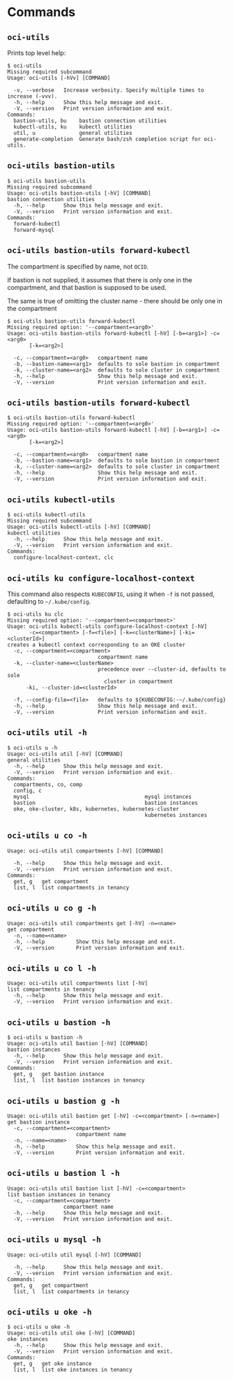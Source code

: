 # Commands

## `oci-utils`

Prints top level help:

```console
$ oci-utils
Missing required subcommand
Usage: oci-utils [-hVv] [COMMAND]

  -v, --verbose   Increase verbosity. Specify multiple times to increase (-vvv).
  -h, --help      Show this help message and exit.
  -V, --version   Print version information and exit.
Commands:
  bastion-utils, bu    bastion connection utilities
  kubectl-utils, ku    kubectl utilities
  util, u              general utilities
  generate-completion  Generate bash/zsh completion script for oci-utils.
```

## `oci-utils bastion-utils`

```console
$ oci-utils bastion-utils 
Missing required subcommand
Usage: oci-utils bastion-utils [-hV] [COMMAND]
bastion connection utilities
  -h, --help      Show this help message and exit.
  -V, --version   Print version information and exit.
Commands:
  forward-kubectl
  forward-mysql
```

## `oci-utils bastion-utils forward-kubectl`

The compartment is specified by name, not `OCID`.

If bastion is not supplied, it assumes that there is only one in the compartment,
and that bastion is supposed to be used.

The same is true of omitting the cluster name - there should be only one in the compartment

```console
$ oci-utils bastion-utils forward-kubectl
Missing required option: '--compartment=<arg0>'
Usage: oci-utils bastion-utils forward-kubectl [-hV] [-b=<arg1>] -c=<arg0>
       [-k=<arg2>]

  -c, --compartment=<arg0>   compartment name
  -b, --bastion-name=<arg1>  defaults to sole bastion in compartment
  -k, --cluster-name=<arg2>  defaults to sole cluster in compartment
  -h, --help                 Show this help message and exit.
  -V, --version              Print version information and exit.
```

## `oci-utils bastion-utils forward-kubectl`

```console
$ oci-utils bastion-utils forward-kubectl 
Missing required option: '--compartment=<arg0>'
Usage: oci-utils bastion-utils forward-kubectl [-hV] [-b=<arg1>] -c=<arg0>
       [-k=<arg2>]

  -c, --compartment=<arg0>   compartment name
  -b, --bastion-name=<arg1>  defaults to sole bastion in compartment
  -k, --cluster-name=<arg2>  defaults to sole cluster in compartment
  -h, --help                 Show this help message and exit.
  -V, --version              Print version information and exit.
```

## `oci-utils kubectl-utils`

```console
$ oci-utils kubectl-utils
Missing required subcommand
Usage: oci-utils kubectl-utils [-hV] [COMMAND]
kubectl utilities
  -h, --help      Show this help message and exit.
  -V, --version   Print version information and exit.
Commands:
  configure-localhost-context, clc
```

## `oci-utils ku configure-localhost-context`

This command also respects `KUBECONFIG`,
using it when `-f` is not passed,
defaulting to `~/.kube/config`.

```console
$ oci-utils ku clc
Missing required option: '--compartment=<compartment>'
Usage: oci-utils kubectl-utils configure-localhost-context [-hV]
       -c=<compartment> [-f=<file>] [-k=<clusterName>] [-ki=<clusterId>]
creates a kubectl context corresponding to an OKE cluster
  -c, --compartment=<compartment>
                             compartment name
  -k, --cluster-name=<clusterName>
                             precedence over --cluster-id, defaults to sole
                               cluster in compartment
      -ki, --cluster-id=<clusterId>

  -f, --config-file=<file>   defaults to ${KUBECONFIG:-~/.kube/config}
  -h, --help                 Show this help message and exit.
  -V, --version              Print version information and exit.
```

## `oci-utils util -h`

```console
$ oci-utils u -h
Usage: oci-utils util [-hV] [COMMAND]
general utilities
  -h, --help      Show this help message and exit.
  -V, --version   Print version information and exit.
Commands:
  compartments, co, comp
  config, c
  mysql                                     mysql instances
  bastion                                   bastion instances
  oke, oke-cluster, k8s, kubernetes, kubernetes-cluster
                                            kubernetes instances
```

## `oci-utils u co -h`

```console
Usage: oci-utils util compartments [-hV] [COMMAND]

  -h, --help      Show this help message and exit.
  -V, --version   Print version information and exit.
Commands:
  get, g   get compartment
  list, l  list compartments in tenancy
```

## `oci-utils u co g -h`

```console
Usage: oci-utils util compartments get [-hV] -n=<name>
get compartment
  -n, --name=<name>
  -h, --help          Show this help message and exit.
  -V, --version       Print version information and exit.
```

## `oci-utils u co l -h`

```console
Usage: oci-utils util compartments list [-hV]
list compartments in tenancy
  -h, --help      Show this help message and exit.
  -V, --version   Print version information and exit.
```

## `oci-utils u bastion -h`

```console
$ oci-utils u bastion -h
Usage: oci-utils util bastion [-hV] [COMMAND]
bastion instances
  -h, --help      Show this help message and exit.
  -V, --version   Print version information and exit.
Commands:
  get, g   get bastion instance
  list, l  list bastion instances in tenancy
```

## `oci-utils u bastion g -h`

```console
Usage: oci-utils util bastion get [-hV] -c=<compartment> [-n=<name>]
get bastion instance
  -c, --compartment=<compartment>
                      compartment name
  -n, --name=<name>
  -h, --help          Show this help message and exit.
  -V, --version       Print version information and exit.
```

## `oci-utils u bastion l -h`

```console
Usage: oci-utils util bastion list [-hV] -c=<compartment>
list bastion instances in tenancy
  -c, --compartment=<compartment>
                  compartment name
  -h, --help      Show this help message and exit.
  -V, --version   Print version information and exit.
```

## `oci-utils u mysql -h`

```console
Usage: oci-utils util mysql [-hV] [COMMAND]

  -h, --help      Show this help message and exit.
  -V, --version   Print version information and exit.
Commands:
  get, g   get compartment
  list, l  list compartments in tenancy
```

## `oci-utils u oke -h`

```console
$ oci-utils u oke -h
Usage: oci-utils util oke [-hV] [COMMAND]
oke instances
  -h, --help      Show this help message and exit.
  -V, --version   Print version information and exit.
Commands:
  get, g   get oke instance
  list, l  list oke instances in tenancy
```
